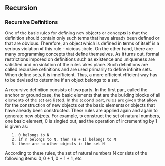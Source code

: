 Recursion
---------

### Recursive Definitions

One of the basic rules for defining new objects or concepts is that the definition should contain only such terms that
have already been defined or that are obvious. Therefore, an object which is defined in terms of itself is a serious violation
of this rule - vicious circle. On the other hand, there are many programming concepts that define themselves. As it turns out, formal
restrictions imposed on definitions such as existence and uniqueness are satisfied and no violation of the rules takes place.
Such definitions are called recursive definitions and are used primarily to define infinite sets. When define sets, it is 
innefficient. Thus, a more efficient efficient way has to be devised to determine if an object belongs to a set.

A recursive definition consists of two parts. In the first part, called the anchor or ground case, the basic elements that are
the building blocks of all elements of the set are listed. In the second part, rules are given that allow for the construction of new
objects out the basic elements or objects that have already been constructed. These rules are applied again and again to generate new objects. For
example, to construct the set of natural numbers, one basic element, 0 is singled out, and the operation of incrementing by 1 is given as:

       1. 0 belongs to N
       2. if n belongs to N, then (n + 1) belongs to N     
       3. there are no other objects in the set N
        
According to these rules, the set of natural numbers N consists of the following items: 0, 0 + 1, 0 + 1 + 1, etc 